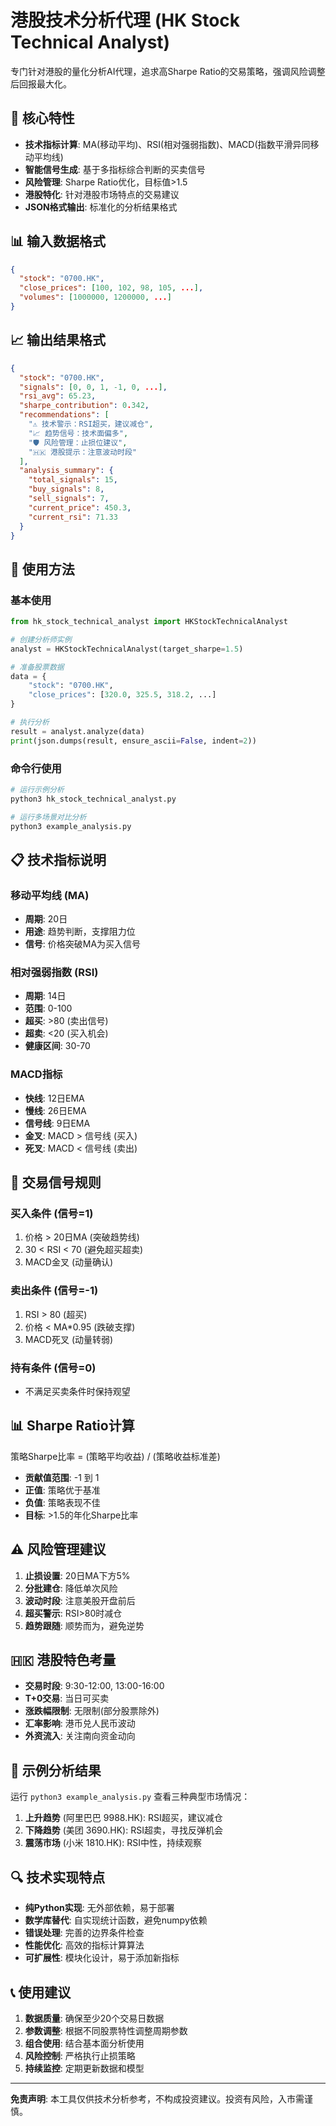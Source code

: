 # 港股技术分析代理 (HK Stock Technical Analyst)

专门针对港股的量化分析AI代理，追求高Sharpe Ratio的交易策略，强调风险调整后回报最大化。

## 🎯 核心特性

- **技术指标计算**: MA(移动平均)、RSI(相对强弱指数)、MACD(指数平滑异同移动平均线)
- **智能信号生成**: 基于多指标综合判断的买卖信号
- **风险管理**: Sharpe Ratio优化，目标值>1.5
- **港股特化**: 针对港股市场特点的交易建议
- **JSON格式输出**: 标准化的分析结果格式

## 📊 输入数据格式

```json
{
  "stock": "0700.HK",
  "close_prices": [100, 102, 98, 105, ...],
  "volumes": [1000000, 1200000, ...]
}
```

## 📈 输出结果格式

```json
{
  "stock": "0700.HK",
  "signals": [0, 0, 1, -1, 0, ...],
  "rsi_avg": 65.23,
  "sharpe_contribution": 0.342,
  "recommendations": [
    "⚠️ 技术警示：RSI超买，建议减仓",
    "📈 趋势信号：技术面偏多",
    "🛡️ 风险管理：止损位建议",
    "🇭🇰 港股提示：注意波动时段"
  ],
  "analysis_summary": {
    "total_signals": 15,
    "buy_signals": 8,
    "sell_signals": 7,
    "current_price": 450.3,
    "current_rsi": 71.33
  }
}
```

## 🔧 使用方法

### 基本使用

```python
from hk_stock_technical_analyst import HKStockTechnicalAnalyst

# 创建分析师实例
analyst = HKStockTechnicalAnalyst(target_sharpe=1.5)

# 准备股票数据
data = {
    "stock": "0700.HK",
    "close_prices": [320.0, 325.5, 318.2, ...]
}

# 执行分析
result = analyst.analyze(data)
print(json.dumps(result, ensure_ascii=False, indent=2))
```

### 命令行使用

```bash
# 运行示例分析
python3 hk_stock_technical_analyst.py

# 运行多场景对比分析
python3 example_analysis.py
```

## 📋 技术指标说明

### 移动平均线 (MA)
- **周期**: 20日
- **用途**: 趋势判断，支撑阻力位
- **信号**: 价格突破MA为买入信号

### 相对强弱指数 (RSI)
- **周期**: 14日
- **范围**: 0-100
- **超买**: >80 (卖出信号)
- **超卖**: <20 (买入机会)
- **健康区间**: 30-70

### MACD指标
- **快线**: 12日EMA
- **慢线**: 26日EMA
- **信号线**: 9日EMA
- **金叉**: MACD > 信号线 (买入)
- **死叉**: MACD < 信号线 (卖出)

## 🎯 交易信号规则

### 买入条件 (信号=1)
1. 价格 > 20日MA (突破趋势线)
2. 30 < RSI < 70 (避免超买超卖)
3. MACD金叉 (动量确认)

### 卖出条件 (信号=-1)
1. RSI > 80 (超买)
2. 价格 < MA*0.95 (跌破支撑)
3. MACD死叉 (动量转弱)

### 持有条件 (信号=0)
- 不满足买卖条件时保持观望

## 📊 Sharpe Ratio计算

策略Sharpe比率 = (策略平均收益) / (策略收益标准差)

- **贡献值范围**: -1 到 1
- **正值**: 策略优于基准
- **负值**: 策略表现不佳
- **目标**: >1.5的年化Sharpe比率

## ⚠️ 风险管理建议

1. **止损设置**: 20日MA下方5%
2. **分批建仓**: 降低单次风险
3. **波动时段**: 注意美股开盘前后
4. **超买警示**: RSI>80时减仓
5. **趋势跟随**: 顺势而为，避免逆势

## 🇭🇰 港股特色考量

- **交易时段**: 9:30-12:00, 13:00-16:00
- **T+0交易**: 当日可买卖
- **涨跌幅限制**: 无限制(部分股票除外)
- **汇率影响**: 港币兑人民币波动
- **外资流入**: 关注南向资金动向

## 📝 示例分析结果

运行 `python3 example_analysis.py` 查看三种典型市场情况：

1. **上升趋势** (阿里巴巴 9988.HK): RSI超买，建议减仓
2. **下降趋势** (美团 3690.HK): RSI超卖，寻找反弹机会  
3. **震荡市场** (小米 1810.HK): RSI中性，持续观察

## 🔍 技术实现特点

- **纯Python实现**: 无外部依赖，易于部署
- **数学库替代**: 自实现统计函数，避免numpy依赖
- **错误处理**: 完善的边界条件检查
- **性能优化**: 高效的指标计算算法
- **可扩展性**: 模块化设计，易于添加新指标

## 📞 使用建议

1. **数据质量**: 确保至少20个交易日数据
2. **参数调整**: 根据不同股票特性调整周期参数
3. **组合使用**: 结合基本面分析使用
4. **风险控制**: 严格执行止损策略
5. **持续监控**: 定期更新数据和模型

---

**免责声明**: 本工具仅供技术分析参考，不构成投资建议。投资有风险，入市需谨慎。
